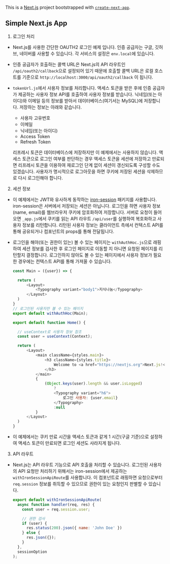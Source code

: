 This is a [Next.js](https://nextjs.org/) project bootstrapped with [`create-next-app`](https://github.com/vercel/next.js/tree/canary/packages/create-next-app).

## Simple Next.js App 
1. 로그인 처리
- Next.js를 사용한 간단한 OAUTH2 로그인 예제 입니다. 인증 공급자는 구글, 깃허브, 네이버를 사용할 수 있습니다. 각 서비스의 설정은 
`env.local`에 있습니다.

- 인증 공급자가 호출하는 콜백 URL은 Next.js의 API 라우트인 `/api/oauth2/callback`으로 설정되어 있기 때문에 호출할 콜백 URL은 
로컬 호스트를 기준으로 `http://localhost:3000/api/oauth2/callback` 이 됩니다.

- `tokenUrl.js`에서 사용자 정보를 처리합니다. 액세스 토큰을 받은 후에 인증 공급자가 제공하는 사용자 정보 API를 호출하여 사용자 정보를 받습니다. 닉네임(또는 아이디)와 이메일 등의 정보를 
받아서 데이터베이스(여기서는 MySQL)에 저장합니다. 저장하는 정보는 아래와 같습니다.  

  - 사용자 고유번호
  - 이메일
  - 닉네임(또는 아이디)
  - Access Token
  - Refresh Token
  
  리프레시 토큰은 데이터베이스에 저장하지만 이 예제에서는 사용하지 않습니다. 액세스 토큰으로 로그인 여부를 판단하는 경우 액세스 토큰을 세션에 저장하고 만료되면 리프레시 토큰을 이용하여 재로그인 단계 없이 세션이 갱신되도록 구성할 수도 있겠습니다.
사용자가 명시적으로 로그아웃을 하면 쿠키에 저장된 세션을 삭제하므로 다시 로그인해야 합니다.

2. 세션 정보
- 이 예제에서는 JWT와 유사하게 동작하는 [iron-session](https://www.npmjs.com/package/iron-session) 패키지를 사용합니다. iron-session은 서버에서 
저장되는 세션은 아닙니다. 로그인을 하면 사용자 정보(name, email)를 웹브라우저 쿠키에 암호화하여 저장합니다. 서버로 요청이 들어오면 `_app.js`에서 쿠키를 읽는 API 라우트 `/api/user`를 실행하여 
복호화하고 사용자 정보를 리턴합니다. 리턴된 사용자 정보는 클라이언트 측에서 컨텍스트 API를 통해 공유되거나 컴포넌트의 props를 통해 전달됩니다.

- 로그인을 해야(또는 권한이 있는) 볼 수 있는 페이지는 `withAuthHoc.js`으로 래핑하여 세션 정보를 검사한 후 로그인 페이지로 이동할 지 아니면 요청된 페이지를 리턴할지 결정합니다. 로그인하지 않아도 
볼 수 있는 페이지에서 사용자 정보가 필요한 경우에는 컨텍스트 API를 통해 가져올 수 있습니다.

  ```javascript
  const Main = ({user}) => {

    return (
        <Layout>
            <Typography variant="body1">지식나눔</Typography>
        </Layout>
    )
  }
  // 로그인된 사용자만 볼 수 있는 페이지
  export default withAuthHoc(Main);
  ```

  ```javascript
  export default function Home() {

    // useContext로 사용자 정보 참조
    const user = useContext(Context);

    return (
        <Layout>
            <main className={styles.main}>
                <h3 className={styles.title}>
                    Welcome to <a href="https://nextjs.org">Next.js!</a>
                </h3>
            </main>
            {
                (Object.keys(user).length && user.isLogged)
                    ?
                    <Typography variant="h6">
                        로그인 사용자: {user.email}
                    </Typography>
                    :null
            }
        </Layout>
    )
  }
  ```

- 이 예제에서는 쿠키 만료 시간을 액세스 토큰과 같게 1 시간(구글 기준)으로 설정하여 액세스 토큰이 만료되면 로그인 세션도 사라지게 됩니다.

3. API 라우트
- Next.js는 API 라우트 기능으로 API 호출을 처리할 수 있습니다. 로그인된 사용자의 API 요청만 처리하기 위해서는 iron-session에서 제공하는 
`withIronSessionApiRoute`를 사용합니다. 이 컴포넌트로 래핑하면 요청으로부터 `req.session` 정보를 취득할 수 있으므로 
권한이 있는 요청인지 판별할 수 있습니다. 

  ```javascript
  export default withIronSessionApiRoute(
    async function handler(req, res) {
      const user = req.session.user;

      // 권한 검사
      if (user) {
        res.status(200).json({ name: 'John Doe' })
      } else {
        res.json({});
      }
    },
    sessionOption
  );
  ```